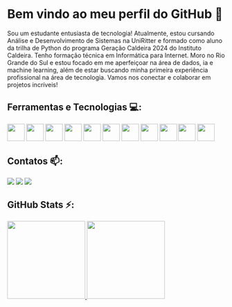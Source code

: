 # Bem vindo ao meu perfil do GitHub 👋

Sou um estudante entusiasta de tecnologia! Atualmente, estou cursando Análise e Desenvolvimento de Sistemas na UniRitter e formado como aluno da trilha de Python do programa Geração Caldeira 2024 do Instituto Caldeira. Tenho formação técnica em Informática para Internet. Moro no Rio Grande do Sul e estou focado em me aperfeiçoar na área de dados, ia e machine learning, além de estar buscando minha primeira experiência profissional na área de tecnologia. Vamos nos conectar e colaborar em projetos incríveis!

## Ferramentas e Tecnologias 💻: 

<div>
<img loading="lazy" src="https://cdn.jsdelivr.net/gh/devicons/devicon/icons/git/git-original.svg" width="40" height="40"/>
<img src="https://cdn.jsdelivr.net/gh/devicons/devicon@latest/icons/github/github-original.svg" width="40" height="40"/>
<img src="https://cdn.jsdelivr.net/gh/devicons/devicon@latest/icons/html5/html5-original.svg" width="40" height="40"/>
<img src="https://cdn.jsdelivr.net/gh/devicons/devicon@latest/icons/css3/css3-original.svg" width="40" height="40"/>
<img src="https://cdn.jsdelivr.net/gh/devicons/devicon@latest/icons/python/python-original.svg" width="40" height="40"/>
<img src="https://cdn.jsdelivr.net/gh/devicons/devicon@latest/icons/java/java-original.svg" width="40" height="40"/>
<img src="https://cdn.jsdelivr.net/gh/devicons/devicon@latest/icons/javascript/javascript-original.svg" width="40" height="40"/>
<img src="https://cdn.jsdelivr.net/gh/devicons/devicon@latest/icons/figma/figma-original.svg" width="40" height="40"/>
<img src="https://cdn.jsdelivr.net/gh/devicons/devicon@latest/icons/vscode/vscode-original.svg" width="40" height="40"/>
<img src="https://devicon-website.vercel.app/api/jupyter/original.svg" width="40" height="40"/>
<img src="https://icongr.am/devicon/mysql-original.svg?size=128&color=currentColor" width="40" height="40"/>
</div>

## Contatos 📫:

<div>
<a href="https://www.instagram.com/coldyto/" target="_blank"><img loading="lazy" src="https://img.shields.io/badge/-Instagram-%23E4405F?style=for-the-badge&logo=instagram&logoColor=white" target="_blank"></a>
<a href = "mailto:contato@wesley.coldyto@gmail.com"><img loading="lazy" src="https://img.shields.io/badge/Gmail-D14836?style=for-the-badge&logo=gmail&logoColor=white" target="_blank"></a>
<a href="https://www.linkedin.com/in/wesley-fernandes-silveira/" target="_blank"><img loading="lazy" src="https://img.shields.io/badge/-LinkedIn-%230077B5?style=for-the-badge&logo=linkedin&logoColor=white" target="_blank"></a>   
</div>

## GitHub Stats ⚡:

<div>
<a href="https://github.com/WesleyFernandes0101">
<img loading="lazy" height="180em" src="https://github-readme-stats.vercel.app/api/top-langs/?username=WesleyFernandes0101&layout=compact&langs_count=7&theme=dracula"/>
<img loading="lazy" height="180em" src="https://github-readme-stats.vercel.app/api?username=WesleyFernandes0101&show_icons=true&theme=dracula&include_all_commits=true&count_private=true"/>
</div>
